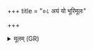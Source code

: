+++
title = "०८ अयं यो भूरिमूलः"

+++
<details><summary>मूलम् (GR)</summary>

अयं यो भूरिमूलः  
समुद्रम् अवगच्छति ।  
दर्भः पृथिव्यां निष्ठितः  
स ते अस्तु विमन्युकः ॥
</details>